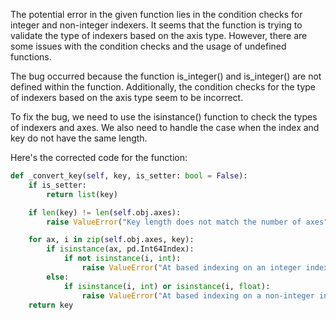 The potential error in the given function lies in the condition checks for integer and non-integer indexers. It seems that the function is trying to validate the type of indexers based on the axis type. However, there are some issues with the condition checks and the usage of undefined functions.

The bug occurred because the function is_integer() and is_integer() are not defined within the function. Additionally, the condition checks for the type of indexers based on the axis type seem to be incorrect.

To fix the bug, we need to use the isinstance() function to check the types of indexers and axes. We also need to handle the case when the index and key do not have the same length.

Here's the corrected code for the function:

```python
def _convert_key(self, key, is_setter: bool = False):
    if is_setter:
        return list(key)

    if len(key) != len(self.obj.axes):
        raise ValueError("Key length does not match the number of axes")

    for ax, i in zip(self.obj.axes, key):
        if isinstance(ax, pd.Int64Index):
            if not isinstance(i, int):
                raise ValueError("At based indexing on an integer index can only have integer indexers")
        else:
            if isinstance(i, int) or isinstance(i, float):
                raise ValueError("At based indexing on a non-integer index can only have non-integer indexers")
    return key
```